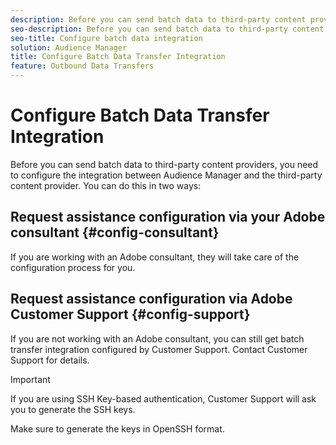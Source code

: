 ```yaml
---
description: Before you can send batch data to third-party content providers, you need to configure the integration between Audience Manager and the third-party content provider.
seo-description: Before you can send batch data to third-party content providers, you need to configure the integration between Audience Manager and the third-party content provider.
seo-title: Configure batch data integration
solution: Audience Manager
title: Configure Batch Data Transfer Integration
feature: Outbound Data Transfers
---
```


# Configure Batch Data Transfer Integration

Before you can send batch data to third-party content providers, you need to configure the integration between Audience Manager and the third-party content provider. You can do this in two ways:

## Request assistance configuration via your Adobe consultant {#config-consultant}

If you are working with an Adobe consultant, they will take care of the configuration process for you.

## Request assistance configuration via Adobe Customer Support {#config-support}

If you are not working with an Adobe consultant, you can still get batch transfer integration configured by Customer Support. Contact Customer Support for details.

>[!IMPORTANT]
>
>If you are using SSH Key-based authentication, Customer Support will ask you to generate the SSH keys.
>
> Make sure to generate the keys in OpenSSH format.